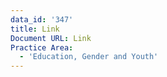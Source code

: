 ```yaml
---
data_id: '347'
title: Link
Document URL: Link
Practice Area:
  - 'Education, Gender and Youth'
---
```

